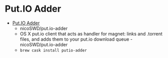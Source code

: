 # Put.IO Adder
- [Put.IO Adder](https://github.com/nicoSWD/put.io-adder)
  -  nicoSWD/put.io-adder
  - OS X put.io client that acts as handler for magnet: links and .torrent files, and adds them to your put.io download queue - nicoSWD/put.io-adder
  - `brew cask install putio-adder`
